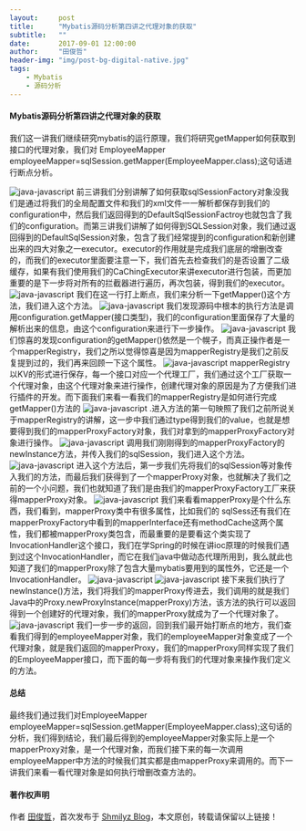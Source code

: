 ```yaml
---
layout:     post
title:      "Mybatis源码分析第四讲之代理对象的获取"
subtitle:   ""
date:       2017-09-01 12:00:00
author:     "田俊哲"
header-img: "img/post-bg-digital-native.jpg"
tags:
    - Mybatis
    - 源码分析
---
```



	


#### Mybatis源码分析第四讲之代理对象的获取

我们这一讲我们继续研究mybatis的运行原理，我们将研究getMapper如何获取到接口的代理对象，我们对 EmployeeMapper employeeMapper=sqlSession.getMapper(EmployeeMapper.class);这句话进行断点分析。


![java-javascript](/img/in-post/four-mybatis/1.png)
前三讲我们分别讲解了如何获取sqlSessionFactory对象没我们是通过将我们的全局配置文件和我们的xml文件一一解析都保存到我们的configuration中，然后我们返回得到的DefaultSqlSessionFactroy也就包含了我们的configuration。而第三讲我们讲解了如何得到SQLSession对象，我们通过返回得到的DefaultSqlSession对象，包含了我们经常提到的configuration和新创建出来的四大对象之一executor。executor的作用就是完成我们底层的增删改查的，而我们的executor里面要注意一下，我们首先去检查我们的是否设置了二级缓存，如果有我们使用我们的CaChingExecutor来讲executor进行包装，而更加重要的是下一步将对所有的拦截器进行遍历，再次包装，得到我们的executor。
![java-javascript](/img/in-post/four-mybatis/2.png)
我们在这一行打上断点，我们来分析一下getMapper()这个方法，我们进入这个方法。
![java-javascript](/img/in-post/four-mybatis/3.png)
我们发现源码中根本的执行方法是调用configuration.getMapper(接口类型)，我们的configuration里面保存了大量的解析出来的信息，由这个configuration来进行下一步操作。
![java-javascript](/img/in-post/four-mybatis/4.png)
我们惊喜的发现configuration的getMapper()依然是一个幌子，而真正操作者是一个mapperRegistry，我们之所以觉得惊喜是因为mapperRegistry是我们之前反复提到过的，我们再来回顾一下这个属性。
![java-javascript](/img/in-post/four-mybatis/5.png)
mapperRegistry以KV的形式进行保存，每一个接口对应一个代理工厂，我们通过这个工厂获取一个代理对象，由这个代理对象来进行操作，创建代理对象的原因是为了方便我们进行插件的开发。而下面我们来看一看我们的mapperRegistry是如何进行完成getMapper()方法的
![java-javascript](/img/in-post/four-mybatis/6.png)
.进入方法的第一句映照了我们之前所说关于mapperRegistry的讲解，这一步中我们通过type得到我们的value，也就是想要得到我们的mapperProxyFactory对象，我们对拿到的mapperProxyFactory对象进行操作。
![java-javascript](/img/in-post/four-mybatis/7.png)
调用我们刚刚得到的mapperProxyFactory的newInstance方法，并传入我们的sqlSession，我们进入这个方法。
![java-javascript](/img/in-post/four-mybatis/8.png)
进入这个方法后，第一步我们先将我们的sqlSession等对象传入我们的方法，而最后我们获得到了一个mapperProxy对象，也就解决了我们之前的一个小问题，我们也就知道了我们是由我们的mapperProxyFactory工厂来获得mapperProxy对象。
![java-javascript](/img/in-post/four-mybatis/9.png)
我们来看看mapperProxy是个什么东西，我们看到，mapperProxy类中有很多属性，比如我们的
sqlSess还有我们在mapperProxyFactory中看到的mapperInterface还有methodCache这两个属性，我们都被mapperProxy类包含，而最重要的是要看这个类实现了InvocationHandler这个接口，我们在学Spring的时候在讲ioc原理的时候我们遇到过这个InvocationHandler，而它在我们java中做动态代理所用到，我么就此也知道了我们的mapperProxy除了包含大量mybatis要用到的属性外，它还是一个InvocationHandler。
![java-javascript](/img/in-post/four-mybatis/10.png)
![java-javascript](/img/in-post/four-mybatis/11.png)
 接下来我们执行了newInstance()方法，我们将我们的mapperProxy传进去，我们调用的就是我们Java中的Proxy.newProxyInstance(mapperProxy)方法，该方法的执行可以返回得到一个创建好的代理对象，我们的mapperProxy就成为了一个代理对象了。
![java-javascript](/img/in-post/four-mybatis/12.png)
我们一步一步的返回，回到我们最开始打断点的地方，我们查看我们得到的employeeMapper对象，我们的employeeMapper对象变成了一个代理对象，就是我们返回的mapperProxy，我们的mapperProxy同样实现了我们的EmployeeMapper接口，而下面的每一步将有我们的代理对象来操作我们定义的方法。


#### 总结
最终我们通过我们对EmployeeMapper employeeMapper=sqlSession.getMapper(EmployeeMapper.class);这句话的分析，我们得到结论，我们最后得到的employeeMapper对象实际上是一个mapperProxy对象，是一个代理对象，而我们接下来的每一次调用employeeMapper中方法的时候我们其实都是由mapperProxy来调用的。而下一讲我们来看一看代理对象是如何执行增删改查方法的。




#### 著作权声明


作者 [田俊哲](https://shmilyz.github.io)，首次发布于 [Shmilyz Blog](https://shmilyz.github.io)，本文原创，转载请保留以上链接！

